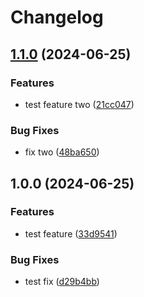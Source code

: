 # Changelog

## [1.1.0](https://github.com/stdavis/release-please-merged-pr-repro/compare/v1.0.0...v1.1.0) (2024-06-25)


### Features

* test feature two ([21cc047](https://github.com/stdavis/release-please-merged-pr-repro/commit/21cc047d2929e7a02c50eeaf790e4ddc0aee0439))


### Bug Fixes

* fix two ([48ba650](https://github.com/stdavis/release-please-merged-pr-repro/commit/48ba650f0acf89fa85ac2c35f45c51aa6a99608d))

## 1.0.0 (2024-06-25)


### Features

* test feature ([33d9541](https://github.com/stdavis/release-please-merged-pr-repro/commit/33d95414c10d1588e7c0bb981c782629ca100b2a))


### Bug Fixes

* test fix ([d29b4bb](https://github.com/stdavis/release-please-merged-pr-repro/commit/d29b4bb39bfa30913cbb03d75e482e6ef692e081))
